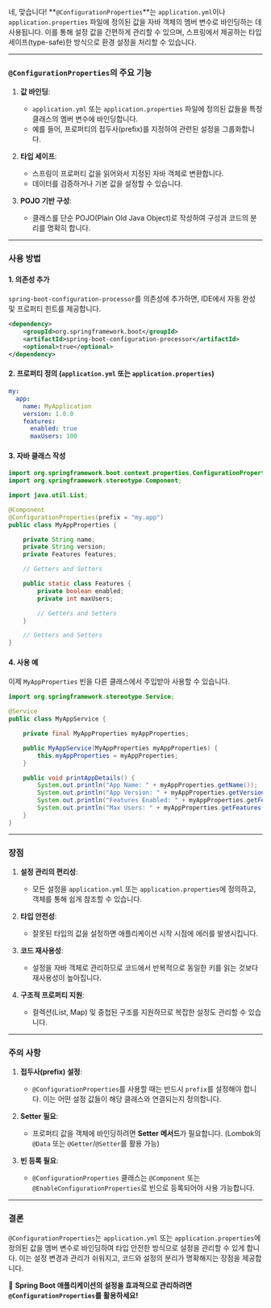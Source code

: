 네, 맞습니다! **`@ConfigurationProperties`**는 `application.yml`이나 `application.properties` 파일에 정의된 값을 자바 객체의 멤버 변수로 바인딩하는 데 사용됩니다. 이를 통해 설정 값을 간편하게 관리할 수 있으며, 스프링에서 제공하는 타입 세이프(type-safe)한 방식으로 환경 설정을 처리할 수 있습니다.

---

### **`@ConfigurationProperties`의 주요 기능**
1. **값 바인딩**:
   - `application.yml` 또는 `application.properties` 파일에 정의된 값들을 특정 클래스의 멤버 변수에 바인딩합니다.
   - 예를 들어, 프로퍼티의 접두사(prefix)를 지정하여 관련된 설정을 그룹화합니다.

2. **타입 세이프**:
   - 스프링이 프로퍼티 값을 읽어와서 지정된 자바 객체로 변환합니다.
   - 데이터를 검증하거나 기본 값을 설정할 수 있습니다.

3. **POJO 기반 구성**:
   - 클래스를 단순 POJO(Plain Old Java Object)로 작성하여 구성과 코드의 분리를 명확히 합니다.

---

### **사용 방법**

#### 1. 의존성 추가
`spring-boot-configuration-processor`를 의존성에 추가하면, IDE에서 자동 완성 및 프로퍼티 힌트를 제공합니다.

```xml
<dependency>
    <groupId>org.springframework.boot</groupId>
    <artifactId>spring-boot-configuration-processor</artifactId>
    <optional>true</optional>
</dependency>
```

#### 2. 프로퍼티 정의 (`application.yml` 또는 `application.properties`)
```yaml
my:
  app:
    name: MyApplication
    version: 1.0.0
    features:
      enabled: true
      maxUsers: 100
```

#### 3. 자바 클래스 작성
```java
import org.springframework.boot.context.properties.ConfigurationProperties;
import org.springframework.stereotype.Component;

import java.util.List;

@Component
@ConfigurationProperties(prefix = "my.app")
public class MyAppProperties {

    private String name;
    private String version;
    private Features features;

    // Getters and Setters

    public static class Features {
        private boolean enabled;
        private int maxUsers;

        // Getters and Setters
    }

    // Getters and Setters
}
```

#### 4. 사용 예
이제 `MyAppProperties` 빈을 다른 클래스에서 주입받아 사용할 수 있습니다.

```java
import org.springframework.stereotype.Service;

@Service
public class MyAppService {

    private final MyAppProperties myAppProperties;

    public MyAppService(MyAppProperties myAppProperties) {
        this.myAppProperties = myAppProperties;
    }

    public void printAppDetails() {
        System.out.println("App Name: " + myAppProperties.getName());
        System.out.println("App Version: " + myAppProperties.getVersion());
        System.out.println("Features Enabled: " + myAppProperties.getFeatures().isEnabled());
        System.out.println("Max Users: " + myAppProperties.getFeatures().getMaxUsers());
    }
}
```

---

### **장점**

1. **설정 관리의 편리성**:
   - 모든 설정을 `application.yml` 또는 `application.properties`에 정의하고, 객체를 통해 쉽게 참조할 수 있습니다.

2. **타입 안전성**:
   - 잘못된 타입의 값을 설정하면 애플리케이션 시작 시점에 에러를 발생시킵니다.

3. **코드 재사용성**:
   - 설정을 자바 객체로 관리하므로 코드에서 반복적으로 동일한 키를 읽는 것보다 재사용성이 높아집니다.

4. **구조적 프로퍼티 지원**:
   - 컬렉션(List, Map) 및 중첩된 구조를 지원하므로 복잡한 설정도 관리할 수 있습니다.

---

### **주의 사항**

1. **접두사(prefix) 설정**:
   - `@ConfigurationProperties`를 사용할 때는 반드시 `prefix`를 설정해야 합니다. 이는 어떤 설정 값들이 해당 클래스와 연결되는지 정의합니다.

2. **Setter 필요**:
   - 프로퍼티 값을 객체에 바인딩하려면 **Setter 메서드**가 필요합니다. (Lombok의 `@Data` 또는 `@Getter`/`@Setter`를 활용 가능)

3. **빈 등록 필요**:
   - `@ConfigurationProperties` 클래스는 `@Component` 또는 `@EnableConfigurationProperties`로 빈으로 등록되어야 사용 가능합니다.

---

### **결론**

`@ConfigurationProperties`는 `application.yml` 또는 `application.properties`에 정의된 값을 멤버 변수로 바인딩하여 타입 안전한 방식으로 설정을 관리할 수 있게 합니다. 이는 설정 변경과 관리가 쉬워지고, 코드와 설정의 분리가 명확해지는 장점을 제공합니다.

🎯 **Spring Boot 애플리케이션의 설정을 효과적으로 관리하려면 `@ConfigurationProperties`를 활용하세요!**
